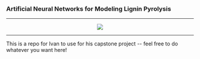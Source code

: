 ### Artificial Neural Networks for Modeling Lignin Pyrolysis
----
<p align="center">
   <img src="lignet.png">
</p>

----
This is a repo for Ivan to use for his capstone project -- feel free to do whatever you want here!
